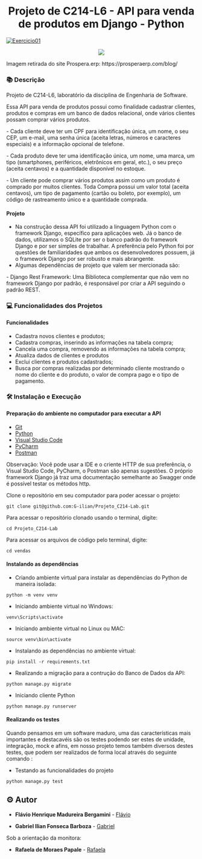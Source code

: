 <h1 align="center">Projeto de C214-L6 - API para venda de produtos em Django - Python</h1>

[![Exercicio01](https://github.com/G-ilian/Projeto_C214-Lab/actions/workflows/projeto_C214.yml/badge.svg)](https://github.com/G-ilian/Projeto_C214-Lab/actions)

<p align="center">
    <img src="https://prosperaerp.com/blog/wp-content/uploads/2018/04/registrar-compras.jpg">
</p>
Imagem retirada do site Prospera.erp: https://prosperaerp.com/blog/  

### :books: Descrição

<p>Projeto de C214-L6, laboratório da disciplina de Engenharia de Software.</p>
<p>Essa API para venda de produtos possui como finalidade cadastrar clientes, produtos e compras em um banco de dados relacional, onde vários clientes possam comprar vários produtos.</p>
<p> - Cada cliente deve ter um CPF para identificação única, um nome, o seu CEP, um e-mail, uma senha única (aceita letras, números e caracteres especiais) e a informação opcional de telefone. </p>
<p> - Cada produto deve ter uma identificação única, um nome, uma marca, um tipo (smartphones, periféricos, eletrônicos em geral, etc.), o seu preço (aceita centavos) e a quantidade disponível no estoque. </p>
<p> - Um cliente pode comprar vários produtos assim como um produto é comprado por muitos clientes. Toda Compra possui um valor total (aceita centavos), um tipo de pagamento (cartão ou boleto, por exemplo), um código de rastreamento único e a quantidade comprada. </p>

#### Projeto
- Na construção dessa API foi utilizado a linguagem Python com o framework Django, específico para aplicações web. Já o banco de dados, utilizamos o SQLite por ser o banco padrão do framework Django e por ser simples de trabalhar. A preferência pelo Python foi por questões de familiaridades que ambos os desenvolvedores possuem, já o framework Django por ser robusto e mais abrangente.
- Algumas dependências de projeto que valem ser mercionada são:</p>
<p> - Django Rest Framework: Uma Biblioteca complementar que não vem no framework Django por padrão, é responsável por criar a API seguindo o padrão REST.</p>

### :computer: Funcionalidades dos Projetos
#### Funcionalidades
- Cadastra novos clientes e produtos;
- Cadastra compras, inserindo as informações na tabela compra;
- Cancela uma compra, removendo as informações na tabela compra;
- Atualiza dados de clientes e produtos
- Exclui clientes e produtos cadastrados;
- Busca por compras realizadas por determinado cliente mostrando o nome do cliente e do produto, o valor de compra pago e o tipo de pagamento.

### :hammer_and_wrench: Instalação e Execução
#### Preparação do ambiente no computador para executar a API
- [Git](https://git-scm.com/)
- [Python](https://www.python.org/)
- [Visual Studio Code](https://code.visualstudio.com/download)
- [PyCharm](https://www.jetbrains.com/pt-br/pycharm/download/#section=windows)
- [Postman](https://www.postman.com/downloads/)

Observação: Você pode usar a IDE e o criente HTTP de sua preferência, o Visual Studio Code, PyCharm, o Postman são apenas sugestões. O próprio framework Django já traz uma documentação semelhante ao Swagger onde é possível testar os métodos http.

Clone o repositório em seu computador para poder acessar o projeto:
```
git clone git@github.com:G-ilian/Projeto_C214-Lab.git
```
Para acessar o repositório clonado usando o terminal, digite: 
```
cd Projeto_C214-Lab
```
Para acessar os arquivos de código pelo terminal, digite:
```
cd vendas
```

#### Instalando as dependências
* Criando ambiente virtual para instalar as dependências do Python de maneira isolada:
```
python -m venv venv
```
* Iniciando ambiente virtual no Windows:
```
venv\Scripts\activate
```
* Iniciando ambiente virtual no Linux ou MAC:
```
source venv\bin\activate
```
* Instalando as dependências no ambiente virtual:
```
pip install -r requirements.txt
```
* Realizando a migração para a contrução do Banco de Dados da API:
```
python manage.py migrate
```
* Iniciando cliente Python
```
python manage.py runserver
```
#### Realizando os testes 

<p>Quando pensamos em um software maduro, uma das características mais importantes e destacavéis são os testes podendo ser estes de unidade, integração, mock e afins, em nosso projeto temos também diversos destes testes, que podem ser realizados de forma local através do seguinte comando : </p>

* Testando as funcionalidades do projeto
```
python manage.py test
```

## :gear: Autor

* **Flávio Henrique Madureira Bergamini** - [Flávio](https://github.com/flaviobergamini)

* **Gabriel Ilian Fonseca Barboza** - [Gabriel](https://github.com/G-ilian) 

Sob a orientação da monitora:
* **Rafaela de Moraes Papale** - [Rafaela](https://github.com/RafaelaPapale)

